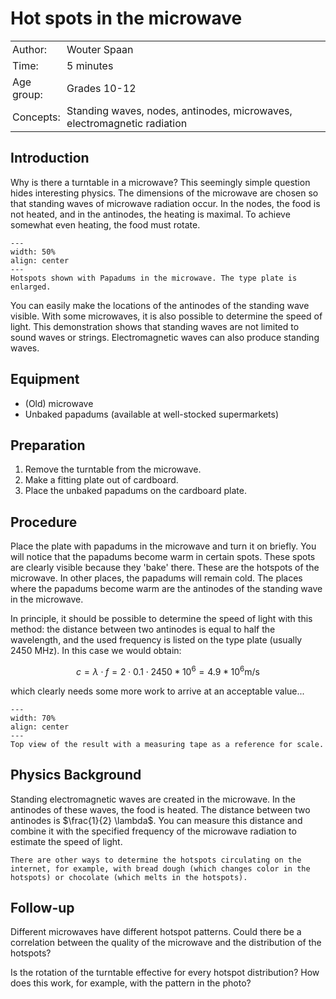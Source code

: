 # Hot spots in the microwave

<table style="width: 100%; border-collapse: collapse; border: none;">
    <tr style="background-color: var(--background-color);">  
        <td style="text-align: left; padding: 3px; border: none; color: var(--text-color)">Author:</td>
        <td style="text-align: left; padding: 3px; border: none; color: var(--text-color)">Wouter Spaan</td>
    </tr>
    <tr style="background-color: var(--background-color);"> 
        <td style="text-align: left; padding: 3px; border: none; color: var(--text-color)">Time:</td>
        <td style="text-align: left; padding: 3px; border: none; color: var(--text-color)">5 minutes</td>
    </tr>
    <tr style="background-color: var(--background-color);"> 
        <td style="text-align: left; padding: 3px; border: none; color: var(--text-color)">Age group:</td>
        <td style="text-align: left; padding: 3px; border: none; color: var(--text-color)">Grades 10-12</td>
    </tr>
    <tr style="background-color: var(--background-color);"> 
        <td style="text-align: left; padding: 3px; border: none; color: var(--text-color)">Concepts:</td>
        <td style="text-align: left; padding: 3px; border: none; color: var(--text-color)">Standing waves, nodes, antinodes, microwaves, electromagnetic radiation</td>
    </tr>
</table>

## Introduction
Why is there a turntable in a microwave? This seemingly simple question hides interesting physics. The dimensions of the microwave are chosen so that standing waves of microwave radiation occur. In the nodes, the food is not heated, and in the antinodes, the heating is maximal. To achieve somewhat even heating, the food must rotate. 

```{figure} demo49_figure1.jpg
---
width: 50%
align: center
---
Hotspots shown with Papadums in the microwave. The type plate is enlarged.
```

You can easily make the locations of the antinodes of the standing wave visible. With some microwaves, it is also possible to determine the speed of light. This demonstration shows that standing waves are not limited to sound waves or strings. Electromagnetic waves can also produce standing waves.

## Equipment
- (Old) microwave
- Unbaked papadums (available at well-stocked supermarkets)

## Preparation
1. Remove the turntable from the microwave.
2. Make a fitting plate out of cardboard.
3. Place the unbaked papadums on the cardboard plate.

## Procedure
Place the plate with papadums in the microwave and turn it on briefly. You will notice that the papadums become warm in certain spots. These spots are clearly visible because they 'bake' there. These are the hotspots of the microwave. In other places, the papadums will remain cold. The places where the papadums become warm are the antinodes of the standing wave in the microwave.

In principle, it should be possible to determine the speed of light with this method: the distance between two antinodes is equal to half the wavelength, and the used frequency is listed on the type plate (usually 2450 MHz). In this case we would obtain: 

$$c = \lambda \cdot f = 2 \cdot 0.1 \cdot 2450*10^6 = 4.9*10^6 \text{m/s}$$

which clearly needs some more work to arrive at an acceptable value...

```{figure} demo49_figure2.jpeg
---
width: 70%
align: center
---
Top view of the result with a measuring tape as a reference for scale.
```

## Physics Background
Standing electromagnetic waves are created in the microwave. In the antinodes of these waves, the food is heated. The distance between two antinodes is $\frac{1}{2} \lambda$. You can measure this distance and combine it with the specified frequency of the microwave radiation to estimate the speed of light.

```{tip}
There are other ways to determine the hotspots circulating on the internet, for example, with bread dough (which changes color in the hotspots) or chocolate (which melts in the hotspots).
```

## Follow-up
Different microwaves have different hotspot patterns. Could there be a correlation between the quality of the microwave and the distribution of the hotspots?

Is the rotation of the turntable effective for every hotspot distribution? How does this work, for example, with the pattern in the photo?

